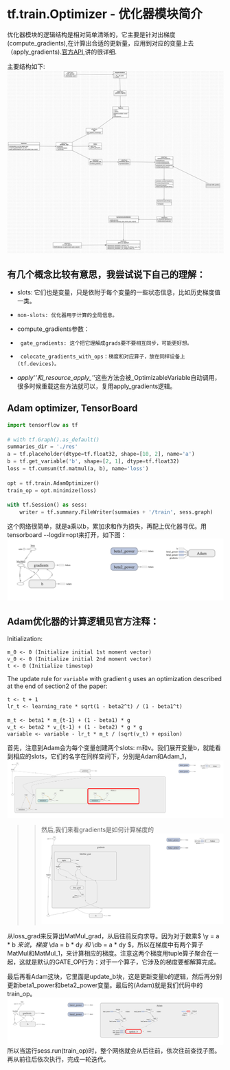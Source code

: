 # tf.train.Optimizer - 优化器模块简介

优化器模块的逻辑结构是相对简单清晰的，它主要是针对出梯度(compute_gradients),在计算出合适的更新量，应用到对应的变量上去（apply_gradients).[官方API](https://www.tensorflow.org/api_docs/python/tf/train/Optimizer),讲的很详细.

主要结构如下:
![](./res/gradients.jpg)

## 有几个概念比较有意思，我尝试说下自己的理解：

   *  slots: 它们也是变量，只是依附于每个变量的一些状态信息，比如历史梯度值一类。
   *     non-slots: 优化器用于计算的全局信息。
   *  compute_gradients参数：
   *      gate_gradients: 这个把它理解成grads要不要相互同步，可能更好想。
   *      colocate_gradients_with_ops：梯度和对应算子，放在同样设备上(tf.devices)。
   *  _apply_'*'和_resource_apply_'*'这些方法会被_OptimizableVariable自动调用，很多时候重载这些方法就可以，复用apply_gradients逻辑。

## Adam optimizer, TensorBoard
```python
import tensorflow as tf

# with tf.Graph().as_default()
summaries_dir = './res'
a = tf.placeholder(dtype=tf.float32, shape=[10, 2], name='a')
b = tf.get_variable('b', shape=[2, 1], dtype=tf.float32)
loss = tf.cumsum(tf.matmul(a, b), name='loss')

opt = tf.train.AdamOptimizer()
train_op = opt.minimize(loss)

with tf.Session() as sess:
    writer = tf.summary.FileWriter(summaies + '/train', sess.graph)
```
这个网络很简单，就是a乘以b，累加求和作为损失，再配上优化器寻优。用tensorboard --logdir=opt来打开，如下图：
![](./res/all.png)

## Adam优化器的计算逻辑见官方注释：
Initialization:

```
m_0 <- 0 (Initialize initial 1st moment vector)
v_0 <- 0 (Initialize initial 2nd moment vector)
t <- 0 (Initialize timestep)
```

The update rule for `variable` with gradient `g` uses an optimization
described at the end of section2 of the paper:

```
t <- t + 1
lr_t <- learning_rate * sqrt(1 - beta2^t) / (1 - beta1^t)

m_t <- beta1 * m_{t-1} + (1 - beta1) * g
v_t <- beta2 * v_{t-1} + (1 - beta2) * g * g
variable <- variable - lr_t * m_t / (sqrt(v_t) + epsilon)
```
首先，注意到Adam会为每个变量创建两个slots: m和v。我们展开变量b，就能看到相应的slots，它们的名字在同样空间下，分别是Adam和Adam_1，
![](./res/var_b.png)

>> 然后,我们来看gradients是如何计算梯度的
![](./res/gradients.png)

从loss_grad来反算出MatMul_grad，从后往前反向求导。因为对于数乘$ \y = a * b $来说，梯度$ \da = b * dy $和$ \db = a * dy $，所以在梯度中有两个算子MatMul和MatMul_1，来计算相应的梯度。注意这两个梯度用tuple算子聚合在一起，这就是默认的GATE_OP行为：对于一个算子，它涉及的梯度要都解算完成。

最后再看Adam这块，它里面是update_b块，这是更新变量b的逻辑，然后再分别更新beta1_power和beta2_power变量。最后的(Adam)就是我们代码中的train_op。
![](./res/update.png)
所以当运行sess.run(train_op)时，整个网络就会从后往前，依次往前查找子图。再从前往后依次执行，完成一轮迭代。
